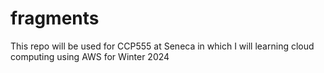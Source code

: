 # fragments
This repo will be used for CCP555 at Seneca in which I will learning cloud computing using AWS for Winter 2024
